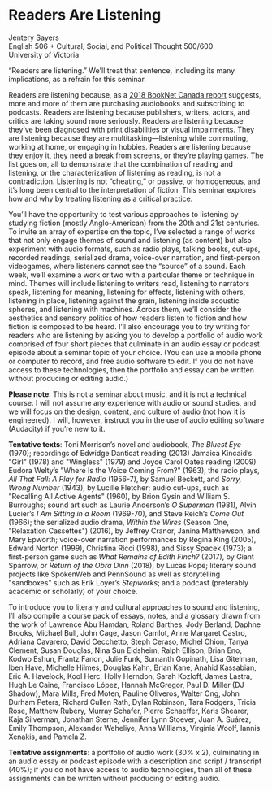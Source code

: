 # Readers Are Listening 

Jentery Sayers   
English 506 + Cultural, Social, and Political Thought 500/600   
University of Victoria   

“Readers are listening.” We'll treat that sentence, including its many implications, as a refrain for this seminar. 

Readers are listening because, as a [2018 BookNet Canada report](https://www.booknetcanada.ca/readers-are-listening) suggests, more and more of them are purchasing audiobooks and subscribing to podcasts. Readers are listening because publishers, writers, actors, and critics are taking sound more seriously. Readers are listening because they’ve been diagnosed with print disabilities or visual impairments. They are listening because they are multitasking—listening while commuting, working at home, or engaging in hobbies. Readers are listening because they enjoy it, they need a break from screens, or they’re playing games. The list goes on, all to demonstrate that the combination of reading and listening, or the characterization of listening as reading, is not a contradiction. Listening is not “cheating,” or passive, or homogeneous, and it’s long been central to the interpretation of fiction. This seminar explores how and why by treating listening as a critical practice.

You’ll have the opportunity to test various approaches to listening by studying fiction (mostly Anglo-American) from the 20th and 21st centuries. To invite an array of expertise on the topic, I’ve selected a range of works that not only engage themes of sound and listening (as content) but also experiment with audio formats, such as radio plays, talking books, cut-ups, recorded readings, serialized drama, voice-over narration, and first-person videogames, where listeners cannot see the “source” of a sound. Each week, we’ll examine a work or two with a particular theme or technique in mind. Themes will include listening to writers read, listening to narrators speak, listening for meaning, listening for effects, listening with others, listening in place, listening against the grain, listening inside acoustic spheres, and listening with machines. Across them, we’ll consider the aesthetics and sensory politics of how readers listen to fiction and how fiction is composed to be heard. I’ll also encourage you to try writing for readers who are listening by asking you to develop a portfolio of audio work comprised of four short pieces that culminate in an audio essay or podcast episode about a seminar topic of your choice. (You can use a mobile phone or computer to record, and free audio software to edit. If you do not have access to these technologies, then the portfolio and essay can be written without producing or editing audio.)  

**Please note**: This is not a seminar about music, and it is not a technical course. I will not assume any experience with audio or sound studies, and we will focus on the design, content, and culture of audio (not how it is engineered). I will, however, instruct you in the use of audio editing software (Audacity) if you’re new to it.  

**Tentative texts**: Toni Morrison’s novel and audiobook, *The Bluest Eye* (1970); recordings of Edwidge Danticat reading (2013) Jamaica Kincaid’s "Girl" (1978) and "Wingless" (1979) and Joyce Carol Oates reading (2009) Eudora Welty’s "Where Is the Voice Coming From?" (1963); the radio plays, *All That Fall: A Play for Radio* (1956-7), by Samuel Beckett, and *Sorry, Wrong Number* (1943), by Lucille Fletcher; audio cut-ups, such as "Recalling All Active Agents" (1960), by Brion Gysin and William S. Burroughs; sound art such as Laurie Anderson’s *O Superman* (1981), Alvin Lucier’s *I Am Sitting in a Room* (1969-70), and Steve Reich’s *Come Out* (1966); the serialized audio drama, *Within the Wires* (Season One, "Relaxation Cassettes") (2016), by Jeffrey Cranor, Janina Matthewson, and Mary Epworth; voice-over narration performances by Regina King (2005), Edward Norton (1999), Christina Ricci (1998), and Sissy Spacek (1973); a first-person game such as *What Remains of Edith Finch?* (2017), by Giant Sparrow, or *Return of the Obra Dinn* (2018), by Lucas Pope; literary sound projects like SpokenWeb and PennSound as well as storytelling "sandboxes" such as Erik Loyer’s *Stepworks*; and a podcast (preferably academic or scholarly) of your choice.  

To introduce you to literary and cultural approaches to sound and listening, I’ll also compile a course pack of essays, notes, and a glossary drawn from the work of Lawrence Abu Hamdan, Roland Barthes, Jody Berland, Daphne Brooks, Michael Bull, John Cage, Jason Camlot, Anne Margaret Castro, Adriana Cavarero, David Cecchetto, Steph Ceraso, Michel Chion, Tanya Clement, Susan Douglas, Nina Sun Eidsheim, Ralph Ellison, Brian Eno, Kodwo Eshun, Frantz Fanon, Julie Funk, Sumanth Gopinath, Lisa Gitelman, Iben Have, Michelle Hilmes, Douglas Kahn, Brian Kane, Anahid Kassabian, Eric A. Havelock, Kool Herc, Holly Herndon, Sarah Kozloff, James Lastra, Hugh Le Caine, Francisco López, Hannah McGregor, Paul D. Miller (DJ Shadow), Mara Mills, Fred Moten, Pauline Oliveros, Walter Ong, John Durham Peters, Richard Cullen Rath, Dylan Robinson, Tara Rodgers, Tricia Rose, Matthew Rubery, Murray Schafer, Pierre Schaeffer, Karis Shearer, Kaja Silverman, Jonathan Sterne, Jennifer Lynn Stoever, Juan A. Suárez, Emily Thompson, Alexander Weheliye, Anna Williams, Virginia Woolf, Iannis Xenakis, and Pamela Z.

**Tentative assignments**: a portfolio of audio work (30% x 2), culminating in an audio essay or podcast episode with a description and script / transcript (40%); if you do not have access to audio technologies, then all of these assignments can be written without producing or editing audio. 

